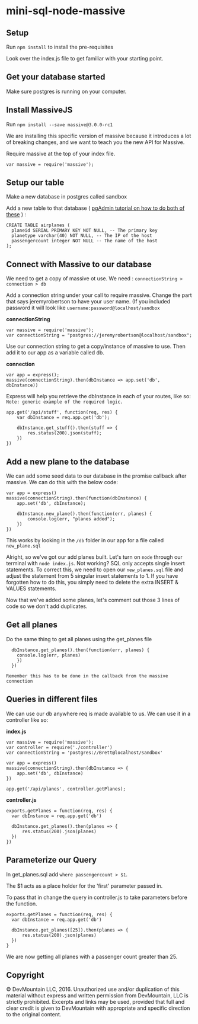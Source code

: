 # mini-sql-node-massive

## Setup

Run `npm install` to install the pre-requisites

Look over the index.js file to get familiar with your starting point.

## Get your database started

Make sure postgres is running on your computer.

## Install MassiveJS

Run `npm install --save massive@3.0.0-rc1`

We are installing this specific version of massive because it introduces a lot of breaking changes, and we want to teach you the new API for Massive.

Require massive at the top of your index file.

`var massive = require('massive');`

## Setup our table

Make a new database in postgres called sandbox

Add a new table to that database ( [pgAdmin tutorial on how to do both of these](https://www.youtube.com/watch?v=1wvDVBjNDys) ) :

```
CREATE TABLE airplanes (
  planeid SERIAL PRIMARY KEY NOT NULL, -- The primary key
  planetype varchar(40) NOT NULL, -- The IP of the host
  passengercount integer NOT NULL -- The name of the host
);
```


## Connect with Massive to our database

We need to get a copy of massive ot use.  We need : `connectionString > connection > db`

Add a connection string under your call to require massive.  Change the part that says jeremyrobertson to have your user name.  (If you included password it will look like `username:password@localhost/sandbox`

__connectionString__
```
var massive = require('massive');
var connectionString = "postgres://jeremyrobertson@localhost/sandbox";
```

Use our connection string to get a copy/instance of massive to use.  Then add it to our app as a variable called db.

__connection__
```
var app = express();
massive(connectionString).then(dbInstance => app.set('db', dbInstance))
```

Express will help you retrieve the dbInstance in each of your routes, like so:
`Note: generic example of the required logic.`
```
app.get('/api/stuff', function(req, res) {
    var dbInstance = req.app.get('db');

    dbInstance.get_stuff().then(stuff => {
        res.status(200).json(stuff);
    })
})
```

## Add a new plane to the database

We can add some seed data to our database in the promise callback after massive. We can do this
with the below code:

```
var app = express()
massive(connectionString).then(function(dbInstance) {
    app.set('db', dbInstance);

    dbInstance.new_plane().then(function(err, planes) {
        console.log(err, "planes added");
    })
})
```

This works by looking in the `/db` folder in our app for a file called `new_plane.sql`

Alright, so we've got our add planes built. Let's turn on `node` through our terminal with
`node index.js`. Not working? SQL only accepts single insert statements. To correct this, we need to
open our `new_planes.sql` file and adjust the statement from 5 singular insert statements to 1. If you
have forgotten how to do this, you simply need to delete the extra INSERT & VALUES statements.

Now that we've added some planes, let's comment out those 3 lines of code so we don't add duplicates.


## Get all planes

Do the same thing to get all planes using the get_planes file

```
  dbInstance.get_planes().then(function(err, planes) {
    console.log(err, planes)
    })
  })
```

`Remember this has to be done in the callback from the massive connection`

## Queries in different files

We can use our db anywhere req is made available to us. We can use it in a controller like so:

__index.js__


```
var massive = require('massive');
var controller = require('./controller')
var connectionString = 'postgres://Brett@localhost/sandbox'

var app = express()
massive(connectionString).then(dbInstance => {
    app.set('db', dbInstance)
})

app.get('/api/planes', controller.getPlanes);

```

__controller.js__
```
exports.getPlanes = function(req, res) {
  var dbInstance = req.app.get('db')

  dbInstance.get_planes().then(planes => {
      res.status(200).json(planes)
  })
})
```


## Parameterize our Query

In get_planes.sql add `where passengercount > $1`.

The $1 acts as a place holder for the 'first' parameter passed in.

To pass that in change the query in controller.js to take parameters before the function.

```
exports.getPlanes = function(req, res) {
  var dbInstance = req.app.get('db')

  dbInstance.get_planes([25]).then(planes => {
      res.status(200).json(planes)
  })
}
```        

We are now getting all planes with a passenger count greater than 25.


## Copyright

© DevMountain LLC, 2016. Unauthorized use and/or duplication of this material without express and written permission from DevMountain, LLC is strictly prohibited. Excerpts and links may be used, provided that full and clear credit is given to DevMountain with appropriate and specific direction to the original content.
